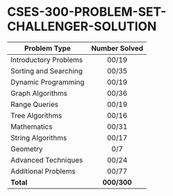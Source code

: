 # CSES-300-PROBLEM-SET-CHALLENGER-SOLUTION

| Problem Type          | Number Solved |
|-----------------------|:-------------:|
| Introductory Problems |     00/19     |
| Sorting and Searching |     00/35     |
| Dynamic Programming   |     00/19     |
| Graph Algorithms      |     00/36     |
| Range Queries         |     00/19     |
| Tree Algorithms       |     00/16     |
| Mathematics           |     00/31     |
| String Algorithms     |     00/17     |
| Geometry              |      0/7      |
| Advanced Techniques   |     00/24     |
| Additional Problems   |     00/77     |
| **Total**             |  **000/300**  |